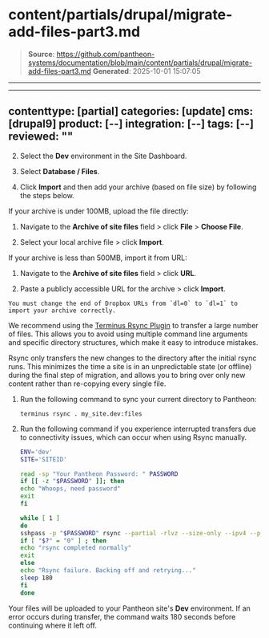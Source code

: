 # content/partials/drupal/migrate-add-files-part3.md

> **Source**: https://github.com/pantheon-systems/documentation/blob/main/content/partials/drupal/migrate-add-files-part3.md
> **Generated**: 2025-10-01 15:07:05

---

---
contenttype: [partial]
categories: [update]
cms: [drupal9]
product: [--]
integration: [--]
tags: [--]
reviewed: ""
---

2. Select the **<Icon icon="wrench" /> Dev** environment in the Site Dashboard.

3. Select **<Icon icon="server" /> Database / Files**.

4. Click **Import** and then add your archive (based on file size) by following the steps below.

  <TabList>

  <Tab title="Up to 100MBs" id="100mbsfiles-id" active={true}>

  If your archive is under 100MB, upload the file directly:

   1. Navigate to the **Archive of site files** field > click **File** > **Choose File**.

   1. Select your local archive file > click **Import**.

  </Tab>

  <Tab title="Up to 500MBs" id="500mbsfiles">

  If your archive is less than 500MB, import it from URL:

   1. Navigate to the **Archive of site files** field > click **URL**.

   1. Paste a publicly accessible URL for the archive > click **Import**.

   <Alert title="Note"  type="info" >

    You must change the end of Dropbox URLs from `dl=0` to `dl=1` to import your archive correctly.

   </Alert>

  </Tab>

  <Tab title="Over 500MBs" id="500mbsplusfiles">

   We recommend using the [Terminus Rsync Plugin](https://github.com/pantheon-systems/terminus-rsync-plugin) to transfer a large number of files. This allows you to avoid using multiple command line arguments and specific directory structures, which make it easy to introduce mistakes.

   Rsync only transfers the new changes to the directory after the initial rsync runs. This minimizes the time a site is in an unpredictable state (or offline) during the final step of migration, and allows you to bring over only new content rather than re-copying every single file.

   1. Run the following command to sync your current directory to Pantheon:

      ```bash{promptUser: user}
      terminus rsync . my_site.dev:files
      ```

   1. Run the following command if you experience interrupted transfers due to connectivity issues, which can occur when using Rsync manually.

      ```bash
      ENV='dev'
      SITE='SITEID'

      read -sp "Your Pantheon Password: " PASSWORD
      if [[ -z "$PASSWORD" ]]; then
      echo "Whoops, need password"
      exit
      fi

      while [ 1 ]
      do
      sshpass -p "$PASSWORD" rsync --partial -rlvz --size-only --ipv4 --progress -e 'ssh -p 2222' ./files/* --temp-dir=../tmp/ $ENV.$SITE@appserver.$ENV.$SITE.drush.in:files/
      if [ "$?" = "0" ] ; then
      echo "rsync completed normally"
      exit
      else
      echo "Rsync failure. Backing off and retrying..."
      sleep 180
      fi
      done
      ```

   Your files will be uploaded to your Pantheon site's **<Icon icon="wrench" /> Dev** environment. If an error occurs during transfer, the command waits 180 seconds before continuing where it left off.

  </Tab>

  </TabList>
